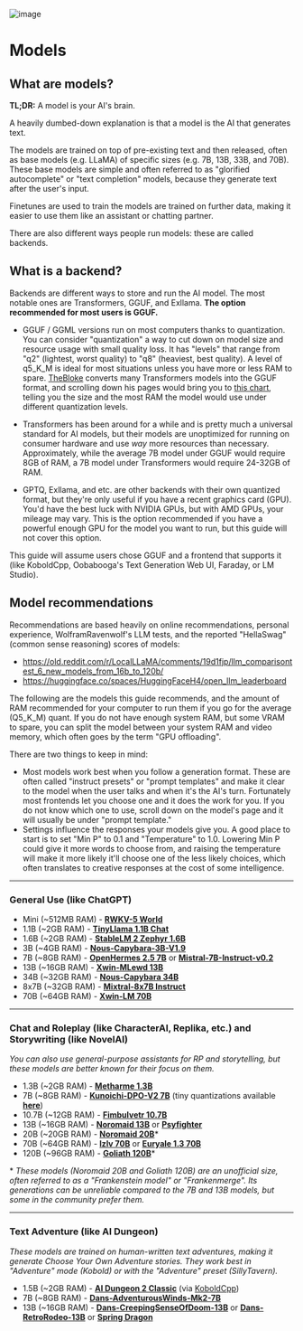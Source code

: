![image](https://user-images.githubusercontent.com/55674863/230696024-98ce9e16-f558-4402-ac43-0e7f960c118c.png)

# Models
## What are models?

**TL;DR:** A model is your AI's brain.

A heavily dumbed-down explanation is that a model is the AI that generates text.

The models are trained on top of pre-existing text and then released, often as base models (e.g. LLaMA) of specific sizes (e.g. 7B, 13B, 33B, and 70B). These base models are simple and often referred to as "glorified autocomplete" or "text completion" models, because they generate text after the user's input.

Finetunes are used to train the models are trained on further data, making it easier to use them like an assistant or chatting partner.

There are also different ways people run models: these are called backends.

## What is a backend?

Backends are different ways to store and run the AI model. The most notable ones are Transformers, GGUF, and Exllama. **The option recommended for most users is GGUF.**

- GGUF / GGML versions run on most computers thanks to quantization. You can consider "quantization" a way to cut down on model size and resource usage with small quality loss. It has "levels" that range from "q2" (lightest, worst quality) to "q8" (heaviest, best quality). A level of q5_K_M is ideal for most situations unless you have more or less RAM to spare. [TheBloke](https://huggingface.co/TheBloke) converts many Transformers models into the GGUF format, and scrolling down his pages would bring you to [this chart](https://huggingface.co/TheBloke/Llama-2-7B-GGUF#provided-files), telling you the size and the most RAM the model would use under different quantization levels.

- Transformers has been around for a while and is pretty much a universal standard for AI models, but their models are unoptimized for running on consumer hardware and use *way* more resources than necessary. Approximately, while the average 7B model under GGUF would require 8GB of RAM, a 7B model under Transformers would require 24-32GB of RAM.

- GPTQ, Exllama, and etc. are other backends with their own quantized format, but they're only useful if you have a recent graphics card (GPU). You'd have the best luck with NVIDIA GPUs, but with AMD GPUs, your mileage may vary. This is the option recommended if you have a powerful enough GPU for the model you want to run, but this guide will not cover this option.

This guide will assume users chose GGUF and a frontend that supports it (like KoboldCpp, Oobabooga's Text Generation Web UI, Faraday, or LM Studio).

## Model recommendations

Recommendations are based heavily on online recommendations, personal experience, WolframRavenwolf's LLM tests, and the reported "HellaSwag" (common sense reasoning) scores of models:
- https://old.reddit.com/r/LocalLLaMA/comments/19d1fjp/llm_comparisontest_6_new_models_from_16b_to_120b/
- https://huggingface.co/spaces/HuggingFaceH4/open_llm_leaderboard

The following are the models this guide recommends, and the amount of RAM recommended for your computer to run them if you go for the average (Q5_K_M) quant. If you do not have enough system RAM, but some VRAM to spare, you can split the model between your system RAM and video memory, which often goes by the term "GPU offloading".

There are two things to keep in mind:
- Most models work best when you follow a generation format. These are often called "instruct presets" or "prompt templates" and make it clear to the model when the user talks and when it's the AI's turn. Fortunately most frontends let you choose one and it does the work for you. If you do not know which one to use, scroll down on the model's page and it will usually be under "prompt template."
- Settings influence the responses your models give you. A good place to start is to set "Min P" to 0.1 and "Temperature" to 1.0. Lowering Min P could give it more words to choose from, and raising the temperature will make it more likely it'll choose one of the less likely choices, which often translates to creative responses at the cost of some intelligence.

* * *

### General Use (like ChatGPT)
- Mini (~512MB RAM) - **[RWKV-5 World](https://huggingface.co/latestissue/rwkv-5-world-ggml-quantized)**
- 1.1B (~2GB RAM) - **[TinyLlama 1.1B Chat](https://huggingface.co/TheBloke/TinyLlama-1.1B-Chat-v1.0-GGUF)**
- 1.6B (~2GB RAM) - **[StableLM 2 Zephyr 1.6B](https://huggingface.co/second-state/stablelm-2-zephyr-1.6b-GGUF)**
- 3B (~4GB RAM) - **[Nous-Capybara-3B-V1.9](https://huggingface.co/afrideva/Nous-Capybara-3B-V1.9-GGUF)**
- 7B (~8GB RAM) - **[OpenHermes 2.5 7B](https://huggingface.co/TheBloke/OpenHermes-2.5-Mistral-7B-GGUF)** or **[Mistral-7B-Instruct-v0.2](https://huggingface.co/TheBloke/Mistral-7B-Instruct-v0.2-GGUF)**
- 13B (~16GB RAM) - **[Xwin-MLewd 13B](https://huggingface.co/TheBloke/Xwin-MLewd-13B-v0.2-GGUF)**
- 34B (~32GB RAM) - **[Nous-Capybara 34B](https://huggingface.co/TheBloke/Nous-Capybara-34B-GGUF)**
- 8x7B (~32GB RAM) - **[Mixtral-8x7B Instruct](https://huggingface.co/TheBloke/Mixtral-8x7B-Instruct-v0.1-GGUF)**
- 70B (~64GB RAM) - **[Xwin-LM 70B](https://huggingface.co/TheBloke/Xwin-LM-70B-V0.1-GGUF)**

* * *

### Chat and Roleplay (like CharacterAI, Replika, etc.) and Storywriting (like NovelAI)
*You can also use general-purpose assistants for RP and storytelling, but these models are better known for their focus on them.*
- 1.3B (~2GB RAM) - **[Metharme 1.3B](https://huggingface.co/Crataco/Metharme-1.3B-GGML)**
- 7B (~8GB RAM) - **[Kunoichi-DPO-V2 7B](https://huggingface.co/brittlewis12/Kunoichi-DPO-v2-7B-GGUF)** (tiny quantizations available **[here](https://huggingface.co/kalomaze/Kunoichi-DPO-v2-7B-GGUF)**)
- 10.7B (~12GB RAM) - **[Fimbulvetr 10.7B](https://huggingface.co/Sao10K/Fimbulvetr-10.7B-v1-GGUF)**
- 13B (~16GB RAM) - **[Noromaid 13B](https://huggingface.co/NeverSleep/Noromaid-13B-0.4-DPO-GGUF)** or **[Psyfighter](https://huggingface.co/KoboldAI/LLaMA2-13B-Psyfighter2-GGUF)**
- 20B (~20GB RAM) - **[Noromaid 20B](https://huggingface.co/TheBloke/Noromaid-20B-v0.1.1-GGUF)**\*
- 70B (~64GB RAM) - **[lzlv 70B](https://huggingface.co/TheBloke/lzlv_70B-GGUF)** or **[Euryale 1.3 70B](https://huggingface.co/TheBloke/Euryale-1.3-L2-70B-GGUF)**
- 120B (~96GB RAM) - **[Goliath 120B](https://huggingface.co/TheBloke/goliath-120b-GGUF)**\*

\* *These models (Noromaid 20B and Goliath 120B) are an unofficial size, often referred to as a "Frankenstein model" or "Frankenmerge". Its generations can be unreliable compared to the 7B and 13B models, but some in the community prefer them.*

* * *

### Text Adventure (like AI Dungeon)
*These models are trained on human-written text adventures, making it generate Choose Your Own Adventure stories. They work best in "Adventure" mode (Kobold) or with the "Adventure" preset (SillyTavern).*
- 1.5B (~2GB RAM) - **[AI Dungeon 2 Classic](https://huggingface.co/Crataco/AI-Dungeon-2-Classic-GGML)** (via [KoboldCpp](https://github.com/LostRuins/koboldcpp))
- 7B (~8GB RAM) - **[Dans-AdventurousWinds-Mk2-7B](https://huggingface.co/TheBloke/Dans-AdventurousWinds-Mk2-7B-GGUF)**
- 13B (~16GB RAM) - **[Dans-CreepingSenseOfDoom-13B](https://huggingface.co/PocketDoc/Dans-CreepingSenseOfDoom-13b-gguf)** or **[Dans-RetroRodeo-13B](https://huggingface.co/PocketDoc/Dans-RetroRodeo-13b-gguf)** or **[Spring Dragon](https://huggingface.co/TheBloke/Spring-Dragon-GGUF)**
